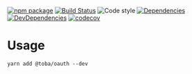 [![npm package](https://img.shields.io/npm/v/@toba/oauth.svg)](https://www.npmjs.org/package/@toba/oauth)
[![Build Status](https://travis-ci.org/toba/oauth.svg?branch=master)](https://travis-ci.org/toba/oauth)
![Code style](https://img.shields.io/badge/code_style-prettier-ff69b4.svg)
[![Dependencies](https://img.shields.io/david/toba/oauth.svg)](https://david-dm.org/toba/flickr)
[![DevDependencies](https://img.shields.io/david/dev/toba/oauth.svg)](https://david-dm.org/toba/oauth#info=devDependencies&view=list)
[![codecov](https://codecov.io/gh/toba/oauth/branch/master/graph/badge.svg)](https://codecov.io/gh/toba/oauth)

# Usage

```
yarn add @toba/oauth --dev
```
